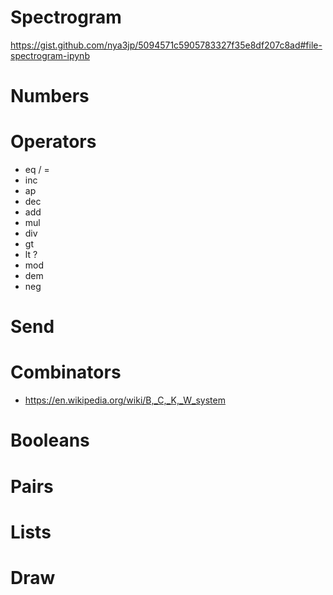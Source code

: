 # Spectrogram

https://gist.github.com/nya3jp/5094571c5905783327f35e8df207c8ad#file-spectrogram-ipynb

# Numbers

# Operators

- eq / =
- inc
- ap
- dec
- add
- mul
- div
- gt
- lt ?
- mod
- dem
- neg

# Send

# Combinators

- https://en.wikipedia.org/wiki/B,_C,_K,_W_system

# Booleans

# Pairs

# Lists

# Draw
